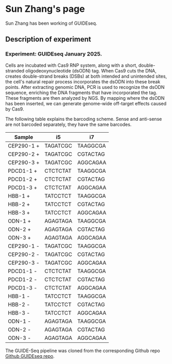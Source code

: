 # Sun Zhang's page

Sun Zhang has been working of GUIDEseq.

## Description of experiment

### Experiment: GUIDEseq January 2025.

Cells are incubated with Cas9 RNP system, along with a short, double-stranded oligodeoxynucleotide (dsODN) tag. When Cas9 cuts the DNA, creates double-strand breaks (DSBs) at both intended and unintended sites, the cell's natural repair process incorporates the dsODN into these break points. After extracting genomic DNA, PCR is used to recognize the dsODN sequence, enriching the DNA fragments that have incorporated the tag. These fragments are then analyzed by NGS. By mapping where the dsODN has been inserted, we can generate genome-wide off-target effects caused by Cas9. 

The following table explains the barcoding scheme. Sense and anti-sense are not barcoded separately, they have the same barcodes.

| Sample     | i5        | i7        |
|------------|----------|----------|
| CEP290-1 + | TAGATCGC | TAAGGCGA |
| CEP290-2 + | TAGATCGC | CGTACTAG |
| CEP290-3 + | TAGATCGC | AGGCAGAA |
| PDCD1-1 +  | CTCTCTAT | TAAGGCGA |
| PDCD1-2 +  | CTCTCTAT | CGTACTAG |
| PDCD1-3 +  | CTCTCTAT | AGGCAGAA |
| HBB-1 +    | TATCCTCT | TAAGGCGA |
| HBB-2 +    | TATCCTCT | CGTACTAG |
| HBB-3 +    | TATCCTCT | AGGCAGAA |
| ODN-1 +    | AGAGTAGA | TAAGGCGA |
| ODN-2 +    | AGAGTAGA | CGTACTAG |
| ODN-3 +    | AGAGTAGA | AGGCAGAA |
| CEP290-1 - | TAGATCGC | TAAGGCGA |
| CEP290-2 - | TAGATCGC | CGTACTAG |
| CEP290-3 - | TAGATCGC | AGGCAGAA |
| PDCD1-1 -  | CTCTCTAT | TAAGGCGA |
| PDCD1-2 -  | CTCTCTAT | CGTACTAG |
| PDCD1-3 -  | CTCTCTAT | AGGCAGAA |
| HBB-1 -    | TATCCTCT | TAAGGCGA |
| HBB-2 -    | TATCCTCT | CGTACTAG |
| HBB-3 -    | TATCCTCT | AGGCAGAA |
| ODN-1 -    | AGAGTAGA | TAAGGCGA |
| ODN-2 -    | AGAGTAGA | CGTACTAG |
| ODN-3 -    | AGAGTAGA | AGGCAGAA |


The GUIDE-Seq pipeline was cloned from the corresponding Github repo [Github GUIDEseq repo](https://github.com/tsailabSJ/guideseq).
